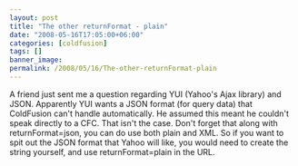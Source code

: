 ```yaml
---
layout: post
title: "The other returnFormat - plain"
date: "2008-05-16T17:05:00+06:00"
categories: [coldfusion]
tags: []
banner_image: 
permalink: /2008/05/16/The-other-returnFormat-plain
---
```


A friend just sent me a question regarding YUI (Yahoo's Ajax library) and JSON. Apparently YUI wants a JSON format (for query data) that ColdFusion can't handle automatically. He assumed this meant he couldn't speak directly to a CFC. That isn't the case. Don't forget that along with returnFormat=json, you can do use both plain and XML. So if you want to spit out the JSON format that Yahoo will like, you would need to create the string yourself, and use returnFormat=plain in the URL.